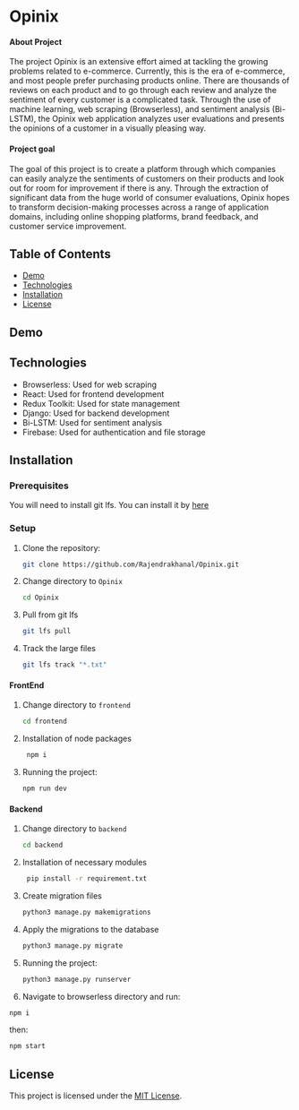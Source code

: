 # Opinix

#### About Project
The project Opinix is an extensive effort aimed at tackling the growing problems related to e-commerce. Currently, this is the era of e-commerce, and most people prefer purchasing products online. There are thousands of reviews on each product and to go through each review and analyze the sentiment of every customer is a complicated task. Through the use of machine learning, web scraping (Browserless), and sentiment analysis (Bi-LSTM), the Opinix web application analyzes user evaluations and presents the opinions of a customer in a visually pleasing way. 

#### Project goal
The goal of this project is to create a platform through which companies can easily analyze the sentiments of customers on their products and look out for room for improvement if there is any. Through the extraction of significant data from the huge world of consumer evaluations, Opinix hopes to transform decision-making processes across a range of application domains, including online shopping platforms, brand feedback, and customer service improvement.

## Table of Contents

- [Demo](#demo)
- [Technologies](#technologies)
- [Installation](#installation)
- [License](#license)


## Demo



## Technologies

- Browserless: Used for web scraping
- React: Used for frontend development
- Redux Toolkit: Used for state management
- Django: Used for backend development
- Bi-LSTM: Used for sentiment analysis
- Firebase: Used for authentication and file storage


## Installation

### Prerequisites
You will need to install git lfs.
You can install it by [here](https://git-lfs.com/)


### Setup
1. Clone the repository:

   ```bash
   git clone https://github.com/Rajendrakhanal/Opinix.git
   ```
2. Change directory to `Opinix`

   ```bash
   cd Opinix
   ```
2. Pull from git lfs
   ```bash
   git lfs pull
   ```

3. Track the large files
   ```bash
   git lfs track "*.txt"
   ```

#### FrontEnd

1. Change directory to `frontend`

   ```bash
   cd frontend
   ```
2. Installation of node packages

   ```bash
    npm i
   ```

3. Running the project:

   ```bash
   npm run dev
   ```

#### Backend

1. Change directory to `backend`

   ```bash
   cd backend
   ```

2. Installation of necessary modules

   ```bash
    pip install -r requirement.txt
   ```

3. Create migration files

   ```bash
   python3 manage.py makemigrations
   ```

4. Apply the migrations to the database

   ```bash
   python3 manage.py migrate
   ```
5. Running the project:

   ```bash
   python3 manage.py runserver
   ```

6. Navigate to browserless directory and run:

```bash
npm i
```
then:
```bash
npm start
```

## License

This project is licensed under the [MIT License](/LICENSE).




